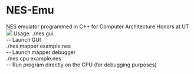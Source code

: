 # NES-Emu
NES emulator programmed in C++ for Computer Architecture Honors at UT
<img src="https://upload.wikimedia.org/wikipedia/commons/thumb/f/fc/Emu-wild.jpg/1200px-Emu-wild.jpg"></img>
Usage:
./nes gui <br>
-- Launch GUI <br>
./nes mapper example.nes <br>
-- Launch mapper debugger <br>
./nes cpu example.nes <br>
-- Run program directly on the CPU (for debugging purposes)
